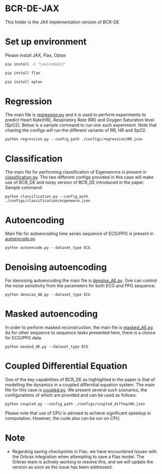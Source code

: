 # BCR-DE-JAX
This folder is the JAX implementation version of BCR-DE

# Set up environment

Please install JAX, Flax, Optax 
```Bash
pip install -U "jax[cuda12]"
```
```Bash
pip install flax
```
```Bash
pip install optax
```

# Regression
The main file is [regression.py](./regression.py) and it is used to perform experiments to predict Heart Rate(HR), Respiratory Rate (RR) and Oxygen Saturation level (SpO2). Below is a sample command to run one such experiment. Note that chaning the configs will run the different variants of RR, HR and SpO2.

```
python regression.py --config_path ./configs/regression/RR.json
```

# Classification
The main file for performing classification of Eigenworms is present in [classification.py](./classification.py). The two different configs provided in this case will make use of BCR_DE and noisy version of BCR_DE introduced in the paper. Sample command:
```
python classification.py --config_path ./configs/classification/eigenworm.json
```

# Autoencoding
Main file for autoencoding time series sequence of ECG/PPG is present in [autoencode.py](./autoencode.py)
```
python autoencode.py --dataset_type ECG
```

# Denoising autoencoding
For denoising autoencoding the main file is [denoise_AE.py](./denoise_AE.py). One can control the noise sensitivity from the parameters for both ECG and PPG sequence.
```
python denoise_AE.py --dataset_type ECG
```

# Masked autoencoding
In order to perform masked reconstruction, the main file is [masked_AE.py](./masked_AE.py). As for other sequence to sequence tasks presented here, there is a choice for ECG/PPG data. 
```
python masked_AE.py --dataset_type ECG
```

# Coupled Differential Equation
One of the key capabilities of BCR_DE as highlighted in the paper is that of modelling the dynamics in a coupled differntial equation system. The main file for this case is [coupled.py](./coupled.py). We present several such scenarios, the configurations of which are provided and can be used as follows:
```
python coupled.py --config_path ./configs/coupled_diffeq/HH.json
```

Please note that use of GPU is advised to achieve significant speedup in computation. However, the code also can be run on CPU.

# Note
- Regarding saving checkpoints in Flax, we have encountered issues with the Orbrax integration when attempting to save a Flax model. The Orbrax team is actively working to resolve this, and we will update the version as soon as the issue has been addressed.
